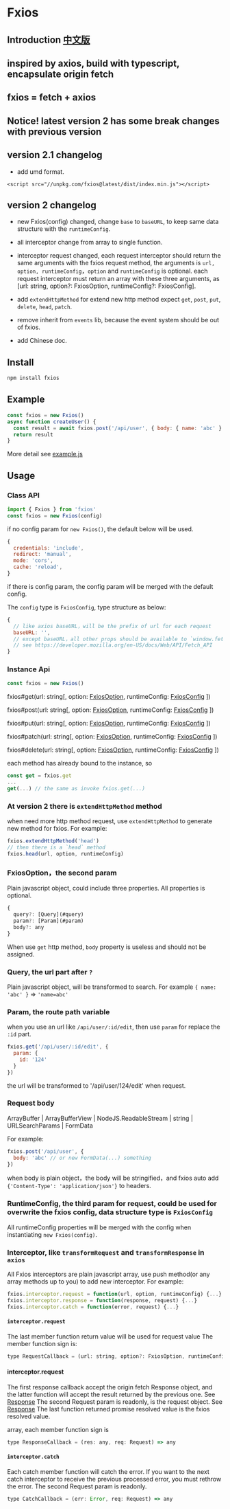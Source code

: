 # Fxios

## Introduction [中文版](./README.cn.md)

## inspired by axios, build with typescript, encapsulate origin fetch

## fxios = fetch + axios

## Notice! latest version 2 has some break changes with previous version

## version 2.1 changelog

* add umd format.

```
<script src="//unpkg.com/fxios@latest/dist/index.min.js"></script>
```

## version 2 changelog

* new Fxios(config) changed, change `base` to `baseURL`, to keep same data structure with the `runtimeConfig`.

* all interceptor change from array to single function.

* interceptor request changed, each request interceptor should return the same arguments with the fxios request method, the arguments is `url, option, runtimeConfig`，`option` and `runtimeConfig` is optional. each request interceptor must return an array with these three arguments, as [url: string, option?: FxiosOption, runtimeConfig?: FxiosConfig].

* add `extendHttpMethod` for extend new http method expect `get`, `post`, `put`, `delete`, `head`, `patch`.

* remove inherit from `events` lib, because the event system should be out of fxios.

* add Chinese doc.

## Install

```bash
npm install fxios
```

## Example

```javascript
const fxios = new Fxios()
async function createUser() {
  const result = await fxios.post('/api/user', { body: { name: 'abc' } })
  return result
}
```

More detail see [example.js](./example.js)

## Usage

### Class API

```javascript
import { Fxios } from 'fxios'
const fxios = new Fxios(config)
```

if no config param for `new Fxios()`, the default below will be used.

```js
{
  credentials: 'include',
  redirect: 'manual',
  mode: 'cors',
  cache: 'reload',
}
```

if there is config param, the config param will be merged with the default config.

The `config` type is `FxiosConfig`, type structure as below:

```javascript
{
  // like axios baseURL，will be the prefix of url for each request
  baseURL: '',
  // except baseURL，all other props should be available to `window.fetch`
  // see https://developer.mozilla.org/en-US/docs/Web/API/Fetch_API
}
```

### Instance Api

```javascript
const fxios = new Fxios()
```

fxios#get(url: string[, option: [FxiosOption](#option), runtimeConfig: [FxiosConfig](#runtimeConfig) ])

fxios#post(url: string[, option: [FxiosOption](#option), runtimeConfig: [FxiosConfig](#runtimeConfig) ])

fxios#put(url: string[, option: [FxiosOption](#option), runtimeConfig: [FxiosConfig](#runtimeConfig) ])

fxios#patch(url: string[, option: [FxiosOption](#option), runtimeConfig: [FxiosConfig](#runtimeConfig) ])

fxios#delete(url: string[, option: [FxiosOption](#option), runtimeConfig: [FxiosConfig](#runtimeConfig) ])

each method has already bound to the instance, so

```javascript
const get = fxios.get
...
get(...) // the same as invoke fxios.get(...)
```

### At version 2 there is `extendHttpMethod` method

when need more http method request, use `extendHttpMethod` to generate new method for fxios. For example:

```javascript
fxios.extendHttpMethod('head')
// then there is a `head` method
fxios.head(url, option, runtimeConfig)
```

### FxiosOption，the second param

Plain javascript object, could include three properties.
All properties is optional.

```javascript
{
  query?: [Query](#query)
  param?: [Param](#param)
  body?: any
}
```

When use `get` http method, `body` property is useless and should not be assigned.

### Query, the url part after `?`

Plain javascript object, will be transformed to search. For example `{ name: 'abc' }` => `'name=abc'`

### Param, the route path variable

when you use an url like `/api/user/:id/edit`, then use `param` for replace the `:id` part.

```javascript
fxios.get('/api/user/:id/edit', {
  param: {
    id: '124'
  }
})
```

the url will be transformed to '/api/user/124/edit' when request.

### Request body

ArrayBuffer | ArrayBufferView | NodeJS.ReadableStream | string | URLSearchParams | FormData

For example:

```javascript
fxios.post('/api/user', {
  body: 'abc' // or new FormData(...) something
})
```

when body is plain object，the body will be stringified，and fxios auto add `{'Content-Type': 'application/json'}` to headers.

### RuntimeConfig, the third param for request, could be used for overwrite the fxios config, data structure type is `FxiosConfig`

All runtimeConfig properties will be merged with the config when instantiating `new Fxios(config)`.

### Interceptor, like `transformRequest` and `transformResponse` in `axios`

All Fxios interceptors are plain javascript array, use push method(or any array methods up to you) to add new interceptor.
For example:

```javascript
fxios.interceptor.request = function(url, option, runtimeConfig) {...}
fxios.interceptor.response = function(response, request) {...}
fxios.interceptor.catch = function(error, request) {...}
```

#### `interceptor.request`

The last member function return value will be used for request value
The member function sign is:

```javascript
type RequestCallback = (url: string, option?: FxiosOption, runtimeConfig?: FxiosConfig) => [url: string, option?: FxiosOption, runtimeConfig?: FxiosConfig]
```

#### interceptor.request

The first response callback accept the origin fetch Response object, and the latter function will accept the result returned by the previous one.
See [Response](https://developer.mozilla.org/en-US/docs/Web/API/Response)
The second Request param is readonly, is the request object.
See [Response](https://developer.mozilla.org/en-US/docs/Web/API/Response)
The last function returned promise resolved value is the fxios resolved value.

array, each member function sign is

```javascript
type ResponseCallback = (res: any, req: Request) => any
```

#### `interceptor.catch`

Each catch member function will catch the error. If you want to the next catch interceptor to receive the previous processed error, you must rethrow the error.
The second Request param is readonly.

```javascript
type CatchCallback = (err: Error, req: Request) => any
```
